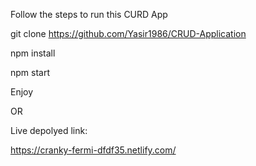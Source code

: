 Follow the steps to run this CURD App

git clone https://github.com/Yasir1986/CRUD-Application

npm install

npm start

Enjoy

OR

Live depolyed link:

https://cranky-fermi-dfdf35.netlify.com/
